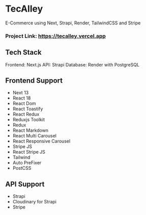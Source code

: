 # TecAlley
E-Commerce using Next, Strapi, Render, TailwindCSS and Stripe


### Project Link: https://tecalley.vercel.app

## Tech Stack
Frontend: Next.js
API: Strapi
Database: Render with PostgreSQL

## Frontend Support
- Next 13
- React 18
- React Dom
- React Toastify
- React Redux
- Reduxjs Toolkit
- Redux
- React Markdown
- React Multi Carousel
- React Responsive Carousel
- Stripe JS
- React Stripe JS
- Tailwind
- Auto PreFixer
- PostCSS

## API Support
- Strapi
- Cloudinary for Strapi
- Stripe

